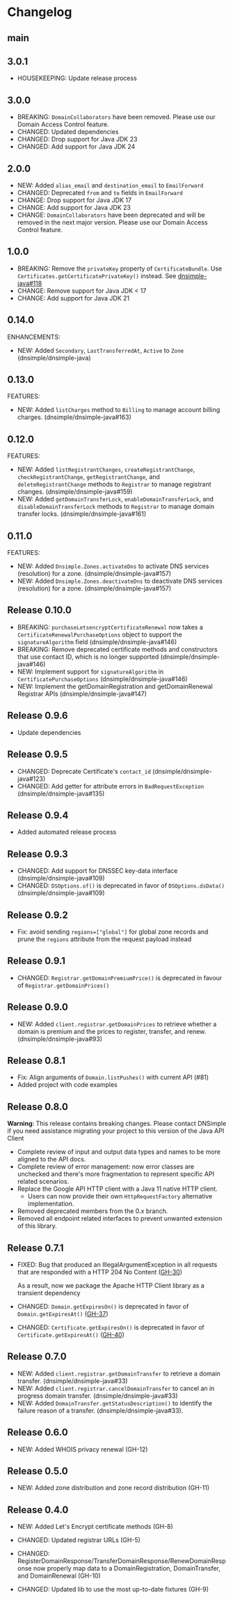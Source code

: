 # Changelog

## main

## 3.0.1

- HOUSEKEEPING: Update release process

## 3.0.0

- BREAKING: `DomainCollaborators` have been removed. Please use our Domain Access Control feature.
- CHANGED: Updated dependencies
- CHANGED: Drop support for Java JDK 23
- CHANGED: Add support for Java JDK 24

## 2.0.0

- NEW: Added `alias_email` and `destination_email` to `EmailForward`
- CHANGED: Deprecated `from` and `to` fields in `EmailForward`
- CHANGE: Drop support for Java JDK 17
- CHANGE: Add support for Java JDK 23
- CHANGE: `DomainCollaborators` have been deprecated and will be removed in the next major version. Please use our Domain Access Control feature.

## 1.0.0

- BREAKING: Remove the `privateKey` property of `CertificateBundle`. Use `Certificates.getCertificatePrivateKey()` instead. See [dnsimple-java#118](https://github.com/dnsimple/dnsimple-java/issues/118)
- CHANGE: Remove support for Java JDK < 17
- CHANGE: Add support for Java JDK 21

## 0.14.0

ENHANCEMENTS:

- NEW: Added `Secondary`, `LastTransferredAt`, `Active` to `Zone` (dnsimple/dnsimple-java)

## 0.13.0

FEATURES:

- NEW: Added `listCharges` method to `Billing` to manage account billing charges. (dnsimple/dnsimple-java#163)

## 0.12.0

FEATURES:

- NEW: Added `listRegistrantChanges`, `createRegistrantChange`, `checkRegistrantChange`, `getRegistrantChange`, and `deleteRegistrantChange` methods to `Registrar` to manage registrant changes. (dnsimple/dnsimple-java#159)
- NEW: Added `getDomainTransferLock`, `enableDomainTransferLock`, and `disableDomainTransferLock` methods to `Registrar` to manage domain transfer locks. (dnsimple/dnsimple-java#161)

## 0.11.0

FEATURES:

- NEW: Added `Dnsimple.Zones.activateDns` to activate DNS services (resolution) for a zone. (dnsimple/dnsimple-java#157)
- NEW: Added `Dnsimple.Zones.deactivateDns` to deactivate DNS services (resolution) for a zone. (dnsimple/dnsimple-java#157)

## Release 0.10.0

- BREAKING: `purchaseLetsencryptCertificateRenewal` now takes a `CertificateRenewalPurchaseOptions` object to support the `signatureAlgorithm` field (dnsimple/dnsimple-java#146)
- BREAKING: Remove deprecated certificate methods and constructors that use contact ID, which is no longer supported (dnsimple/dnsimple-java#146)
- NEW: Implement support for `signatureAlgorithm` in `CertificatePurchaseOptions` (dnsimple/dnsimple-java#146)
- NEW: Implement the getDomainRegistration and getDomainRenewal Registrar APIs (dnsimple/dnsimple-java#147)

## Release 0.9.6

- Update dependencies

## Release 0.9.5

- CHANGED: Deprecate Certificate's `contact_id` (dnsimple/dnsimple-java#123)
- CHANGED: Add getter for attribute errors in `BadRequestException` (dnsimple/dnsimple-java#135)

## Release 0.9.4

- Added automated release process

## Release 0.9.3

- CHANGED: Add support for DNSSEC key-data interface (dnsimple/dnsimple-java#109)
- CHANGED: `DSOptions.of()` is deprecated in favor of `DSOptions.dsData()` (dnsimple/dnsimple-java#109)

## Release 0.9.2

- Fix: avoid sending `regions=["global"]` for global zone records and prune the `regions` attribute from the request payload instead

## Release 0.9.1

- CHANGED: `Registrar.getDomainPremiumPrice()` is deprecated in favour of `Registrar.getDomainPrices()`

## Release 0.9.0

- NEW: Added `client.registrar.getDomainPrices` to retrieve whether a domain is premium and the prices to register, transfer, and renew. (dnsimple/dnsimple-java#93)

## Release 0.8.1

- Fix: Align arguments of `Domain.listPushes()` with current API (#81)
- Added project with code examples

## Release 0.8.0

**Warning**: This release contains breaking changes. Please contact DNSimple if you need assistance migrating your project to this version of the Java API Client

- Complete review of input and output data types and names to be more aligned to the API docs.
- Complete review of error management: now error classes are unchecked and there's more fragmentation to represent specific API related scenarios.
- Replace the Google API HTTP client with a Java 11 native HTTP client.
  - Users can now provide their own `HttpRequestFactory` alternative implementation.
- Removed deprecated members from the 0.x branch.
- Removed all endpoint related interfaces to prevent unwanted extension of this library.

## Release 0.7.1

- FIXED: Bug that produced an IllegalArgumentException in all requests that are responded with a HTTP 204 No Content ([GH-30](https://github.com/dnsimple/dnsimple-java/pull/30))

  As a result, now we package the Apache HTTP Client library as a transient dependency

- CHANGED: `Domain.getExpiresOn()` is deprecated in favor of `Domain.getExpiresAt()` ([GH-37](https://github.com/dnsimple/dnsimple-java/pull/37))
- CHANGED: `Certificate.getExpiresOn()` is deprecated in favor of `Certificate.getExpiresAt()` ([GH-40](https://github.com/dnsimple/dnsimple-java/pull/40))

## Release 0.7.0

- NEW: Added `client.registrar.getDomainTransfer` to retrieve a domain transfer. (dnsimple/dnsimple-java#33)
- NEW: Added `client.registrar.cancelDomainTransfer` to cancel an in progress domain transfer. (dnsimple/dnsimple-java#33)
- NEW: Added `DomainTransfer.getStatusDescription()` to identify the failure reason of a transfer. (dnsimple/dnsimple-java#33).

## Release 0.6.0

- NEW: Added WHOIS privacy renewal (GH-12)

## Release 0.5.0

- NEW: Added zone distribution and zone record distribution (GH-11)

## Release 0.4.0

- NEW: Added Let's Encrypt certificate methods (GH-8)

- CHANGED: Updated registrar URLs (GH-5)
- CHANGED: RegisterDomainResponse/TransferDomainResponse/RenewDomainResponse now properly map data to a DomainRegistration, DomainTransfer, and DomainRenewal (GH-10)
- CHANGED: Updated lib to use the most up-to-date fixtures (GH-9)
